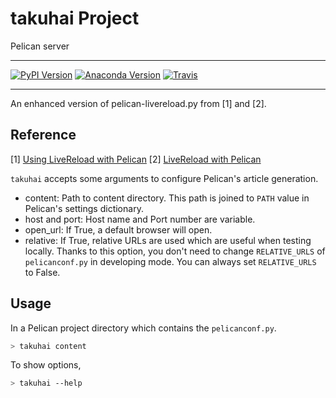 # takuhai Project

Pelican server

---

[![PyPI Version][pypi-v-image]][pypi-v-link]
[![Anaconda Version][anaconda-v-image]][anaconda-v-link]
[![Travis][travis-image]][travis-link]

[pypi-v-image]: https://img.shields.io/pypi/v/takuhai.png
[pypi-v-link]: https://pypi.python.org/pypi/takuhai
[anaconda-v-image]: https://anaconda.org/daizutabi/takuhai/badges/version.svg
[anaconda-v-link]: https://anaconda.org/daizutabi/takuhai
[travis-image]: https://img.shields.io/travis/daizutabi/takuhai.svg?style=flat-square&label=Travis+CI
[travis-link]: https://travis-ci.org/daizutabi/takuhai

---

An enhanced version of pelican-livereload.py from [1] and [2].

Reference
---------
[1] [Using LiveReload with Pelican](https://merlijn.vandeen.nl/2015/pelican-livereload.html)
[2] [LiveReload with Pelican](http://tech.agilitynerd.com/livereload-with-pelican.html)


`takuhai` accepts some arguments to configure Pelican's article generation.

+ content: Path to content directory. This path is joined to `PATH` value in
    Pelican's settings dictionary.
+ host and port: Host name and Port number are variable.
+ open_url: If True, a default browser will open.
+ relative: If True, relative URLs are used which are useful when testing
    locally. Thanks to this option, you don't need to change `RELATIVE_URLS`
    of `pelicanconf.py` in developing mode. You can always set `RELATIVE_URLS`
    to False.

## Usage

In a Pelican project directory which contains the `pelicanconf.py`.

```bash
> takuhai content
```

To show options,


```bash
> takuhai --help
```
